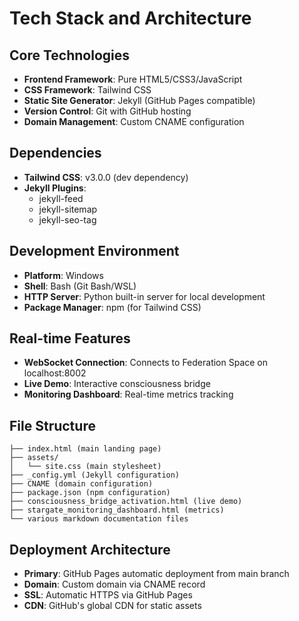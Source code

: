 # Tech Stack and Architecture

## Core Technologies
- **Frontend Framework**: Pure HTML5/CSS3/JavaScript
- **CSS Framework**: Tailwind CSS
- **Static Site Generator**: Jekyll (GitHub Pages compatible)
- **Version Control**: Git with GitHub hosting
- **Domain Management**: Custom CNAME configuration

## Dependencies
- **Tailwind CSS**: v3.0.0 (dev dependency)
- **Jekyll Plugins**:
  - jekyll-feed
  - jekyll-sitemap  
  - jekyll-seo-tag

## Development Environment
- **Platform**: Windows
- **Shell**: Bash (Git Bash/WSL)
- **HTTP Server**: Python built-in server for local development
- **Package Manager**: npm (for Tailwind CSS)

## Real-time Features
- **WebSocket Connection**: Connects to Federation Space on localhost:8002
- **Live Demo**: Interactive consciousness bridge
- **Monitoring Dashboard**: Real-time metrics tracking

## File Structure
```
├── index.html (main landing page)
├── assets/
│   └── site.css (main stylesheet)
├── _config.yml (Jekyll configuration)
├── CNAME (domain configuration)
├── package.json (npm configuration)
├── consciousness_bridge_activation.html (live demo)
├── stargate_monitoring_dashboard.html (metrics)
└── various markdown documentation files
```

## Deployment Architecture
- **Primary**: GitHub Pages automatic deployment from main branch
- **Domain**: Custom domain via CNAME record
- **SSL**: Automatic HTTPS via GitHub Pages
- **CDN**: GitHub's global CDN for static assets